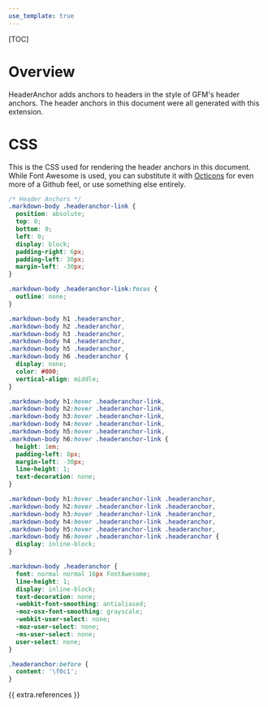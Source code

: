 ```yaml
---
use_template: true
---
```

[TOC]
# Overview
HeaderAnchor adds anchors to headers in the style of GFM's header anchors. The header anchors in this document were all generated with this extension.

# CSS
This is the CSS used for rendering the header anchors in this document. While Font Awesome is used, you can substitute it with [Octicons](https://octicons.github.com/) for even more of a Github feel, or use something else entirely.

```css
/* Header Anchors */
.markdown-body .headeranchor-link {
  position: absolute;
  top: 0;
  bottom: 0;
  left: 0;
  display: block;
  padding-right: 6px;
  padding-left: 30px;
  margin-left: -30px;
}

.markdown-body .headeranchor-link:focus {
  outline: none;
}

.markdown-body h1 .headeranchor,
.markdown-body h2 .headeranchor,
.markdown-body h3 .headeranchor,
.markdown-body h4 .headeranchor,
.markdown-body h5 .headeranchor,
.markdown-body h6 .headeranchor {
  display: none;
  color: #000;
  vertical-align: middle;
}

.markdown-body h1:hover .headeranchor-link,
.markdown-body h2:hover .headeranchor-link,
.markdown-body h3:hover .headeranchor-link,
.markdown-body h4:hover .headeranchor-link,
.markdown-body h5:hover .headeranchor-link,
.markdown-body h6:hover .headeranchor-link {
  height: 1em;
  padding-left: 8px;
  margin-left: -30px;
  line-height: 1;
  text-decoration: none;
}

.markdown-body h1:hover .headeranchor-link .headeranchor,
.markdown-body h2:hover .headeranchor-link .headeranchor,
.markdown-body h3:hover .headeranchor-link .headeranchor,
.markdown-body h4:hover .headeranchor-link .headeranchor,
.markdown-body h5:hover .headeranchor-link .headeranchor,
.markdown-body h6:hover .headeranchor-link .headeranchor {
  display: inline-block;
}

.markdown-body .headeranchor {
  font: normal normal 16px FontAwesome;
  line-height: 1;
  display: inline-block;
  text-decoration: none;
  -webkit-font-smoothing: antialiased;
  -moz-osx-font-smoothing: grayscale;
  -webkit-user-select: none;
  -moz-user-select: none;
  -ms-user-select: none;
  user-select: none;
}

.headeranchor:before {
  content: '\f0c1';
}
```

{{ extra.references }}
